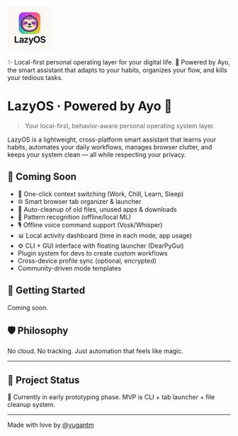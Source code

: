 <img src="./assets/images/logo/logo_main.png" height=100px weidth= 100px>

✨ Local-first personal operating layer for your digital life. 🧠 Powered by Ayo, the smart assistant that adapts to your habits, organizes your flow, and kills your tedious tasks.


# LazyOS · Powered by Ayo 🧠

> Your local-first, behavior-aware personal operating system layer.

LazyOS is a lightweight, cross-platform smart assistant that learns your habits, automates your daily workflows, manages browser clutter, and keeps your system clean — all while respecting your privacy.

## 🎯 Coming Soon

- 🔁 One-click context switching (Work, Chill, Learn, Sleep)
- 🌐 Smart browser tab organizer & launcher
- 📁 Auto-cleanup of old files, unused apps & downloads
- 🧠 Pattern recognition (offline/local ML)
- 🎙️ Offline voice command support (Vosk/Whisper)
- 📊 Local activity dashboard (time in each mode, app usage)
- ⚙️ CLI + GUI interface with floating launcher (DearPyGui)
- Plugin system for devs to create custom workflows
- Cross-device profile sync (optional, encrypted)
- Community-driven mode templates

## 🚀 Getting Started

Coming soon.

## 🛡️ Philosophy

No cloud. No tracking. Just automation that feels like magic.

---

## 🔗 Project Status

🚧 Currently in early prototyping phase. MVP is CLI + tab launcher + file cleanup system.

---

Made with love by [@yugantm](https://github.com/yugantm)
